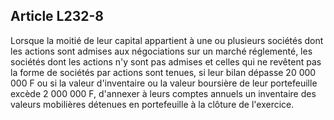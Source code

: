 Article L232-8
----
Lorsque la moitié de leur capital appartient à une ou plusieurs sociétés dont
les actions sont admises aux négociations sur un marché réglementé, les sociétés
dont les actions n'y sont pas admises et celles qui ne revêtent pas la forme de
sociétés par actions sont tenues, si leur bilan dépasse 20 000 000 F ou si la
valeur d'inventaire ou la valeur boursière de leur portefeuille excède 2 000 000
F, d'annexer à leurs comptes annuels un inventaire des valeurs mobilières
détenues en portefeuille à la clôture de l'exercice.
